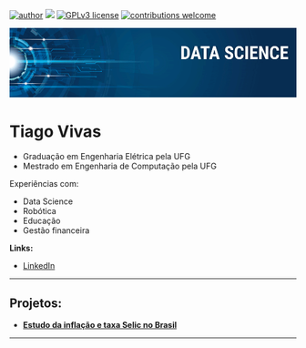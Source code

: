 [![author](https://img.shields.io/badge/author-TiagoVivas-red)](https://www.linkedin.com/in/tiagovivas/) [![](https://img.shields.io/badge/python-3.7+-blue.svg)](https://www.python.org/downloads/release/python-365/) [![GPLv3 license](https://img.shields.io/badge/License-GPLv3-blue.svg)](http://perso.crans.org/besson/LICENSE.html) [![contributions welcome](https://img.shields.io/badge/contributions-welcome-brightgreen.svg?style=flat)](https://github.com/TiagoVivas/data_science/issues)

<p align="center">
  <img src="img/banner.png" >
</p>

# Tiago Vivas
<sub></sub>

* Graduação em Engenharia Elétrica pela UFG
* Mestrado em Engenharia de Computação pela UFG

Experiências com:
* Data Science
* Robótica
* Educação
* Gestão financeira

**Links:**
* [LinkedIn](https://www.linkedin.com/in/tiagovivas/)

---

## Projetos:

* [**Estudo da inflação e taxa Selic no Brasil**](https://github.com/TiagoVivas/data_science/blob/main/Um%20estudo%20sobre%20Infla%C3%A7%C3%A3o%20e%20Selic%20no%20Brasil%20(GitHub).ipynb)

---
